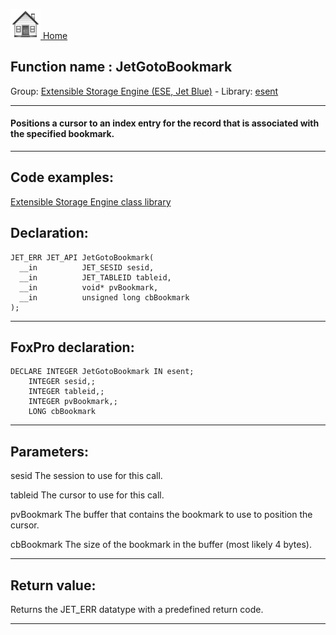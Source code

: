 [<img src="../../images/home.png"> Home ](https://github.com/VFPX/Win32API)  

## Function name : JetGotoBookmark
Group: [Extensible Storage Engine (ESE, Jet Blue)](../../functions_group.md#Extensible_Storage_Engine_(ESE,_Jet_Blue))  -  Library: [esent](../../../libraries.md#esent)  
***  


#### Positions a cursor to an index entry for the record that is associated with the specified bookmark.
***  


## Code examples:
[Extensible Storage Engine class library](../../samples/sample_532.md)  

## Declaration:
```foxpro  
JET_ERR JET_API JetGotoBookmark(
  __in          JET_SESID sesid,
  __in          JET_TABLEID tableid,
  __in          void* pvBookmark,
  __in          unsigned long cbBookmark
);  
```  
***  


## FoxPro declaration:
```foxpro  
DECLARE INTEGER JetGotoBookmark IN esent;
	INTEGER sesid,;
	INTEGER tableid,;
	INTEGER pvBookmark,;
	LONG cbBookmark  
```  
***  


## Parameters:
sesid 
The session to use for this call.

tableid 
The cursor to use for this call.

pvBookmark 
The buffer that contains the bookmark to use to position the cursor.

cbBookmark 
The size of the bookmark in the buffer (most likely 4 bytes).  
***  


## Return value:
Returns the JET_ERR datatype with a predefined return code.  
***  

